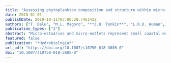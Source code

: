 ```yaml
---
title: "Assessing phytoplankton composition and structure within micro-estuaries and micro-outlets: A community analysis approach"
date: 2018-01-01
publishDate: 2019-10-11T03:00:20.746143Z
authors: ["T. Dalu", "M.L. Magoro", "**J.D. Tonkin**", "L.R.D. Human", "R. Perissinotto", "S.H.P. Deyzel", "J.B. Adams", "A.K. Whitfield"]
publication_types: ["2"]
abstract: "Micro-estuaries and micro-outlets represent small coastal waterbodies that differ in their relative salinity and size, with the former being larger, more saline (mesohaline versus oligohaline), and exchanging with the sea more often than the latter. There are thousands of these waterbodies along the world's coastline, yet few of these very small systems have been identified and studied. We investigated systematic differences between micro-estuaries and micro-outlets in terms of phytoplankton community composition, including spatio-temporal variation in both community structure and biomass (chlorophyll-a). A multivariate analysis was used to assess differences in environmental variables, biomass and phytoplankton community composition across four seasons and the two waterbody types. A total of 260 (63 families) and 244 (74 families) phytoplankton taxa were identified within the micro-estuaries and micro-outlets, respectively. Nano- and picoplankton were the dominant groups in micro-estuaries, and pico- and microplankton in micro-outlets. Micro-estuaries were rich in phytoplankton taxa representative of marine, estuarine and freshwater conditions, with a successional sequence in dominance evident, from Chlorophyta during winter to Bacillariophyta in spring and Cyanophyta in summer. By contrast, micro-outlets were mostly dominated by freshwater taxa, with Chlorophyta remaining the dominant group across all four seasons. Higher phytoplankton biomass was recorded during the winter when increased nutrients were available following catchment flooding. Seasonal switching in phytoplankton was reflected not only in changing dominance patterns in both habitat types but also in complete replacement of some species in micro-outlets, despite Chlorophyta remaining dominant. Such temporal turnover, which is often accompanied by predictable seasonal changes in environmental conditions, can promote overall species richness by allowing more taxa to coexist in a single environment through temporal niche segregation."
featured: false
publication: "*Hydrobiologia*"
url_pdf: "https://doi.org/10.1007/s10750-018-3605-0"
doi: "10.1007/s10750-018-3605-0"
---
```


